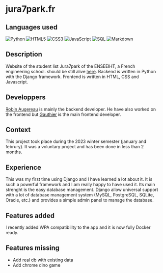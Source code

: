 # jura7park.fr

## Languages used

<img alt="Python" src="https://img.shields.io/badge/-Python-23272A?style=flat&logo=python"> <img alt="HTML5" src="https://img.shields.io/badge/-HTML5-23272A?style=flat&logo=html5"> <img alt="CSS3" src="https://img.shields.io/badge/-CSS3-23272A?style=flat&logo=css3"> <img alt="JavaScript" src="https://img.shields.io/badge/-JavaScript-23272A?style=flat&logo=javascript"> <img alt="SQL" src="https://img.shields.io/badge/-SQL-23272A?style=flat&logo=postgresql"> <img alt="Markdown" src="https://img.shields.io/badge/-Markdown-23272A?style=flat&logo=markdown">

## Description
Website of the student list Jura7park of the ENSEEIHT, a French engineering school. should be still alive [here](https://jura7park.fr).
Backend is written in Python with the Django framework. Frontend is written in HTML, CSS and Javascript.


## Developpers
[Robin Augereau](https://github.com/newtondotcom) is mainly the backend developer. He have also worked on the frontend but [Gauthier](https://github.com/Lighar/) is the main frontend developer.

## Context
This project took place during the 2023 winter semester (january and februry). It was a voluntary project and has been done in less than 2 months.

## Experience
This was my first time using Django and I have learned a lot about it. It is such a powerful framework and I am really happy to have used it. Its main strenght is the easy database management. Django allow universal support with a lot of database management system (MySQL, PostgreSQL, SQLite, Oracle, etc.) and provides a simple admin panel to manage the database.

## Features added
I recently added WPA compatibility to the app and it is now fully Docker ready.

## Features missing
- Add real db with existing data
- Add chrome dino game
